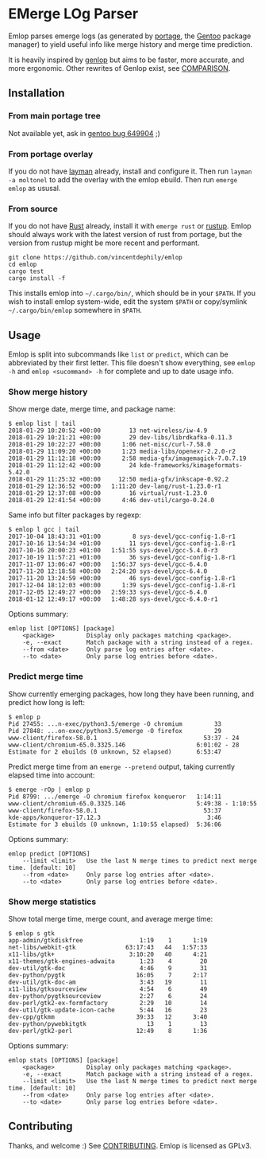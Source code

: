 # EMerge LOg Parser

Emlop parses emerge logs (as generated by [portage](https://wiki.gentoo.org/wiki/Project:Portage),
the [Gentoo](https://www.gentoo.org/) package manager) to yield useful info like merge history and
merge time prediction.

It is heavily inspired by [genlop](https://github.com/gentoo-perl/genlop) but aims to be faster,
more accurate, and more ergonomic. Other rewrites of Genlop exist, see [COMPARISON](COMPARISON.md).


## Installation

### From main portage tree

Not available yet, ask in [gentoo bug 649904](https://bugs.gentoo.org/649904) ;)

### From portage overlay

If you do not have [layman](https://wiki.gentoo.org/wiki/Layman) already, install and configure it.
Then run `layman -a moltonel` to add the overlay with the emlop ebuild. Then run `emerge emlop` as
ususal.

### From source

If you do not have [Rust](https://www.rust-lang.org/) already, install it with `emerge rust` or
[rustup](https://www.rust-lang.org/en-US/install.html). Emlop should always work with the latest
version of rust from portage, but the version from rustup might be more recent and performant.

    git clone https://github.com/vincentdephily/emlop
    cd emlop
    cargo test
    cargo install -f

This installs emlop into `~/.cargo/bin/`, which should be in your `$PATH`. If you wish to install
emlop system-wide, edit the system `$PATH` or copy/symlink `~/.cargo/bin/emlop` somewhere in
`$PATH`.


## Usage

Emlop is split into subcommands like `list` or `predict`, which can be abbreviated by their first
letter. This file doesn't show everything, see `emlop -h` and `emlop <sucommand> -h` for complete
and up to date usage info.

### Show merge history

Show merge date, merge time, and package name:

    $ emlop list | tail
    2018-01-29 10:20:52 +00:00        13 net-wireless/iw-4.9
    2018-01-29 10:21:21 +00:00        29 dev-libs/librdkafka-0.11.3
    2018-01-29 10:22:27 +00:00      1:06 net-misc/curl-7.58.0
    2018-01-29 11:09:20 +00:00      1:23 media-libs/openexr-2.2.0-r2
    2018-01-29 11:12:18 +00:00      2:58 media-gfx/imagemagick-7.0.7.19
    2018-01-29 11:12:42 +00:00        24 kde-frameworks/kimageformats-5.42.0
    2018-01-29 11:25:32 +00:00     12:50 media-gfx/inkscape-0.92.2
    2018-01-29 12:36:52 +00:00   1:11:20 dev-lang/rust-1.23.0-r1
    2018-01-29 12:37:08 +00:00        16 virtual/rust-1.23.0
    2018-01-29 12:41:54 +00:00      4:46 dev-util/cargo-0.24.0

Same info but filter packages by regexp:

    $ emlop l gcc | tail
    2017-10-04 18:43:31 +01:00         8 sys-devel/gcc-config-1.8-r1
    2017-10-16 13:54:34 +01:00        11 sys-devel/gcc-config-1.8-r1
    2017-10-16 20:00:23 +01:00   1:51:55 sys-devel/gcc-5.4.0-r3
    2017-10-19 11:57:21 +01:00        36 sys-devel/gcc-config-1.8-r1
    2017-11-07 13:06:47 +00:00   1:56:37 sys-devel/gcc-6.4.0
    2017-11-20 12:18:58 +00:00   2:24:20 sys-devel/gcc-6.4.0
    2017-11-20 13:24:59 +00:00        46 sys-devel/gcc-config-1.8-r1
    2017-12-04 18:12:03 +00:00      1:39 sys-devel/gcc-config-1.8-r1
    2017-12-05 12:49:27 +00:00   2:59:33 sys-devel/gcc-6.4.0
    2018-01-12 12:49:17 +00:00   1:48:28 sys-devel/gcc-6.4.0-r1

Options summary:

    emlop list [OPTIONS] [package]
        <package>         Display only packages matching <package>.
        -e, --exact       Match package with a string instead of a regex.
        --from <date>     Only parse log entries after <date>.
        --to <date>       Only parse log entries before <date>.

### Predict merge time

Show currently emerging packages, how long they have been running, and predict how long is left:

    $ emlop p
    Pid 27455: ...n-exec/python3.5/emerge -O chromium         33
    Pid 27848: ...on-exec/python3.5/emerge -O firefox         29
    www-client/firefox-58.0.1                              53:37 - 24
    www-client/chromium-65.0.3325.146                    6:01:02 - 28
    Estimate for 2 ebuilds (0 unknown, 52 elapsed)       6:53:47

Predict merge time from an `emerge --pretend` output, taking currently elapsed time into account:

    $ emerge -rOp | emlop p
    Pid 8799: .../emerge -O chromium firefox konqueror   1:14:11
    www-client/chromium-65.0.3325.146                    5:49:38 - 1:10:55
    www-client/firefox-58.0.1                              53:37
    kde-apps/konqueror-17.12.3                              3:46
    Estimate for 3 ebuilds (0 unknown, 1:10:55 elapsed)  5:36:06

Options summary:

    emlop predict [OPTIONS]
        --limit <limit>   Use the last N merge times to predict next merge time. [default: 10]
        --from <date>     Only parse log entries after <date>.
        --to <date>       Only parse log entries before <date>.

### Show merge statistics

Show total merge time, merge count, and average merge time:

    $ emlop s gtk
    app-admin/gtkdiskfree                1:19    1      1:19
    net-libs/webkit-gtk              63:17:43   44   1:57:33
    x11-libs/gtk+                     3:10:20   40      4:21
    x11-themes/gtk-engines-adwaita       1:23    4        20
    dev-util/gtk-doc                     4:46    9        31
    dev-python/pygtk                    16:05    7      2:17
    dev-util/gtk-doc-am                  3:43   19        11
    x11-libs/gtksourceview               4:54    6        49
    dev-python/pygtksourceview           2:27    6        24
    dev-perl/gtk2-ex-formfactory         2:29   10        14
    dev-util/gtk-update-icon-cache       5:44   16        23
    dev-cpp/gtkmm                       39:33   12      3:40
    dev-python/pywebkitgtk                 13    1        13
    dev-perl/gtk2-perl                  12:49    8      1:36

Options summary:

    emlop stats [OPTIONS] [package]
        <package>         Display only packages matching <package>.
        -e, --exact       Match package with a string instead of a regex.
        --limit <limit>   Use the last N merge times to predict next merge time. [default: 10]
        --from <date>     Only parse log entries after <date>.
        --to <date>       Only parse log entries before <date>.

## Contributing

Thanks, and welcome :) See [CONTRIBUTING](CONTRIBUTING.md). Emlop is licensed as GPLv3.
